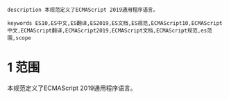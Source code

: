 ```
description 本规范定义了ECMAScript 2019通用程序语言。
```
```
keywords ES10,ES中文,ES翻译,ES2019,ES文档,ES规范,ECMAScript10,ECMAScript中文,ECMAScript翻译,ECMAScript2019,ECMAScript文档,ECMAScript规范,es范围,scope
```
# 1 范围

本规范定义了ECMAScript 2019通用程序语言。